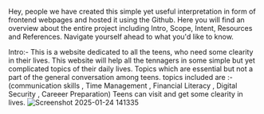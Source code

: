 Hey, people we have created this simple yet useful interpretation in form of frontend webpages and hosted it using the Github. Here you will find an overview about the entire project including Intro, Scope, Intent, Resources and References. Navigate yourself ahead to what you'd like to know.

Intro:-
This is a website dedicated to all the teens, who need some clearity in their lives.
This website will help all the tennagers in some simple but yet complicated topics of their daily lives.
Topics which are essential but not a part of the general conversation among teens.
topics included are :- (communication skills , Time Management , Financial Literacy , Digital Security  , Careeer Preparation)
Teens can visit and get some clearity in lives.
![Screenshot 2025-01-24 141335](https://github.com/user-attachments/assets/45477191-efbb-424f-b080-578b4f950e58)
